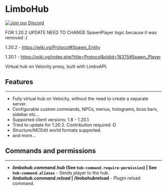 # LimboHub

[![Join our Discord](https://img.shields.io/discord/775778822334709780.svg?logo=discord&label=Discord)](https://ely.su/discord)

FOR 1.20.2 UPDATE NEED TO CHANGE SpawnPlayer logic because it was removed :( 

1.20.2 - https://wiki.vg/Protocol#Spawn_Entity

1.20.1 - https://wiki.vg/index.php?title=Protocol&oldid=18375#Spawn_Player

Virtual hub on Velocity proxy, built with LimboAPI.

## Features

---

 - Fully virtual hub on Velocity, without the need to create a separate server.
 - Configurable custom commands, NPCs, menus, holograms, boss bars, sidebar etc...
 - Supported client versions: 1.8 - 1.20.1.
 - Tried to update for 1.20.2. Contribution required :D
 - Structure/MCEdit world formats supported.
 - and more...

## Commands and permissions

---

- ***limbohub.command.hub* (See `hub-command.require-permission`) | See `hub-command.aliases`** - Sends player to the hub.
- ***limbohub.command.reload* | /limbohubreload** - Plugin reload command.
